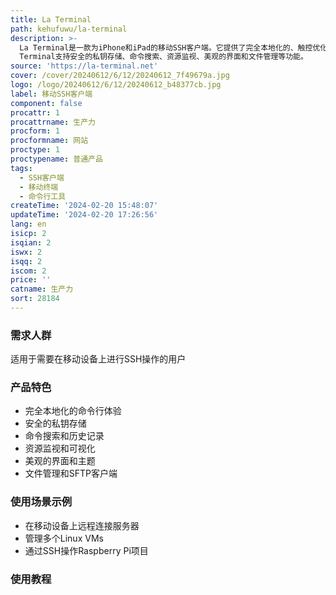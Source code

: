 ```yaml
---
title: La Terminal
path: kehufuwu/la-terminal
description: >-
  La Terminal是一款为iPhone和iPad的移动SSH客户端。它提供了完全本地化的、触控优化的命令行体验。La
  Terminal支持安全的私钥存储、命令搜索、资源监视、美观的界面和文件管理等功能。
source: 'https://la-terminal.net'
cover: /cover/20240612/6/12/20240612_7f49679a.jpg
logo: /logo/20240612/6/12/20240612_b48377cb.jpg
label: 移动SSH客户端
component: false
procattr: 1
procattrname: 生产力
procform: 1
procformname: 网站
proctype: 1
proctypename: 普通产品
tags:
  - SSH客户端
  - 移动终端
  - 命令行工具
createTime: '2024-02-20 15:48:07'
updateTime: '2024-02-20 17:26:56'
lang: en
isicp: 2
isqian: 2
iswx: 2
isqq: 2
iscom: 2
price: ''
catname: 生产力
sort: 28184
---
```




### 需求人群
适用于需要在移动设备上进行SSH操作的用户

### 产品特色
- 完全本地化的命令行体验
- 安全的私钥存储
- 命令搜索和历史记录
- 资源监视和可视化
- 美观的界面和主题
- 文件管理和SFTP客户端

### 使用场景示例
- 在移动设备上远程连接服务器
- 管理多个Linux VMs
- 通过SSH操作Raspberry Pi项目

### 使用教程


  
